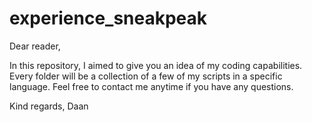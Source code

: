 # experience_sneakpeak
Dear reader,

In this repository, I aimed to give you an idea of my coding capabilities.
Every folder will be a collection of a few of my scripts in a specific language.
Feel free to contact me anytime if you have any questions.

Kind regards,
Daan
